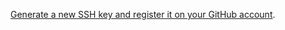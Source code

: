 [Generate a new SSH key and register it on your GitHub
account](https://docs.github.com/en/authentication/connecting-to-github-with-ssh).

